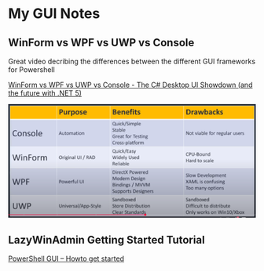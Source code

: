 # My GUI Notes

## WinForm vs WPF vs UWP vs Console

Great video decribing the differences between the different GUI frameworks for Powershell

[WinForm vs WPF vs UWP vs Console - The C# Desktop UI Showdown (and the future with .NET 5)](https://youtu.be/yq0dSkA1vpM?si=90uzYkNGJMqxorCN)

![alt text](gui_options_table.png)

## LazyWinAdmin Getting Started Tutorial

[PowerShell GUI – Howto get started](https://lazyadmin.nl/powershell/powershell-gui-howto-get-started/)
